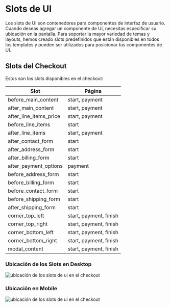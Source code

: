 # Slots de UI

Los slots de UI son contenedores para componentes de interfaz de usuario.
Cuando deseas agregar un componente de UI, necesitas especificar su ubicación en la pantalla. Para soportar la mayor variedad de temas y layouts, hemos creado slots predefinidos que están disponibles en todos los templates y pueden ser utilizados para posicionar tus componentes de UI.

## Slots del Checkout

Estos son los slots disponibles en el checkout:

| Slot                  | Página                    |
| --------------------- | --------------------------|
| before_main_content   | start, payment            |
| after_main_content    | start, payment            |
| after_line_items_price| start, payment            |
| before_line_items     | start                     |
| after_line_items      | start, payment            |
| after_contact_form    | start                     |
| after_address_form    | start                     |
| after_billing_form    | start                     |
| after_payment_options | payment                   |
| before_address_form   | start                     |
| before_billing_form   | start                     |
| before_contact_form   | start                     |
| before_shipping_form  | start                     |
| after_shipping_form   | start                     |
| corner_top_left       | start, payment, finish    |
| corner_top_right      | start, payment, finish    |
| corner_bottom_left    | start, payment, finish    |
| corner_bottom_right   | start, payment, finish    |
| modal_content         | start, payment, finish    |

### Ubicación de los Slots en Desktop

![ubicación de los slots de ui en el checkout](/images/ui-slots-desktop-checkout.png)

### Ubicación en Mobile

![ubicación de los slots de ui en el checkout](/images/ui-slots-mobile-checkout.png)

